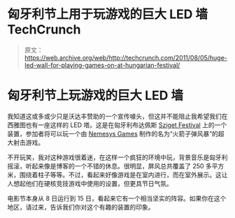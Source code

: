 # 匈牙利节上用于玩游戏的巨大 LED 墙 TechCrunch

> 原文：<https://web.archive.org/web/http://techcrunch.com/2011/08/05/huge-led-wall-for-playing-games-on-at-hungarian-festival/>

# 匈牙利节上玩游戏的巨大 LED 墙

我知道这或多或少只是沃达丰赞助的一个宣传噱头，但这并不能阻止我希望我们在西雅图也有一座这样的 LED 塔。这是在匈牙利布达佩斯 [Sziget Festival](https://web.archive.org/web/20230203155557/http://www.sziget.hu/festival_english#.Tjw2lYL56fX) 上的一个装置，参加者将可以玩一个由 [Nemesys Games](https://web.archive.org/web/20230203155557/http://www.nemesys.hu/) 制作的名为“火箭子弹风暴”的超大射击游戏。

不开玩笑，我对这种游戏很着迷，在这样一个疯狂的环境中玩，背景音乐是匈牙利摇滚，听起来像是博客的一个不错的休息。很明显，屏风总共覆盖了 250 多平方米，围绕着柱子等等。不过，看起来好像游戏是在室内进行，而在室外展示。这让人想起他们在硬核竞技游戏中使用的设置，但更具节日气氛。

电影节本身从 8 日运行到 15 日，看起来它有一个相当坚实的阵容。如果你在这个地区，请过来，告诉我们你对这个有趣的装置的印象。